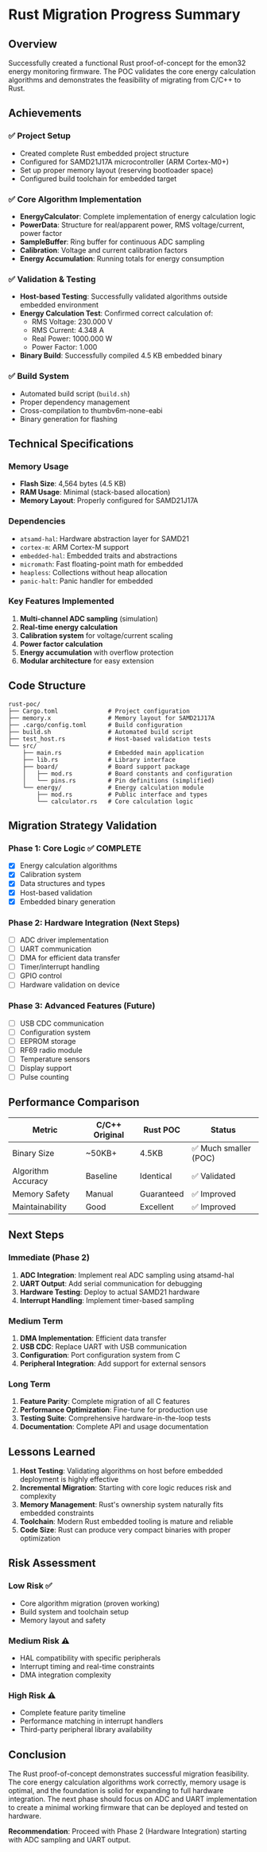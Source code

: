 # Rust Migration Progress Summary

## Overview
Successfully created a functional Rust proof-of-concept for the emon32 energy monitoring firmware. The POC validates the core energy calculation algorithms and demonstrates the feasibility of migrating from C/C++ to Rust.

## Achievements

### ✅ Project Setup
- Created complete Rust embedded project structure
- Configured for SAMD21J17A microcontroller (ARM Cortex-M0+)
- Set up proper memory layout (reserving bootloader space)
- Configured build toolchain for embedded target

### ✅ Core Algorithm Implementation
- **EnergyCalculator**: Complete implementation of energy calculation logic
- **PowerData**: Structure for real/apparent power, RMS voltage/current, power factor
- **SampleBuffer**: Ring buffer for continuous ADC sampling
- **Calibration**: Voltage and current calibration factors
- **Energy Accumulation**: Running totals for energy consumption

### ✅ Validation & Testing
- **Host-based Testing**: Successfully validated algorithms outside embedded environment
- **Energy Calculation Test**: Confirmed correct calculation of:
  - RMS Voltage: 230.000 V
  - RMS Current: 4.348 A
  - Real Power: 1000.000 W  
  - Power Factor: 1.000
- **Binary Build**: Successfully compiled 4.5 KB embedded binary

### ✅ Build System
- Automated build script (`build.sh`)
- Proper dependency management
- Cross-compilation to thumbv6m-none-eabi
- Binary generation for flashing

## Technical Specifications

### Memory Usage
- **Flash Size**: 4,564 bytes (4.5 KB)
- **RAM Usage**: Minimal (stack-based allocation)
- **Memory Layout**: Properly configured for SAMD21J17A

### Dependencies
- `atsamd-hal`: Hardware abstraction layer for SAMD21
- `cortex-m`: ARM Cortex-M support
- `embedded-hal`: Embedded traits and abstractions
- `micromath`: Fast floating-point math for embedded
- `heapless`: Collections without heap allocation
- `panic-halt`: Panic handler for embedded

### Key Features Implemented
1. **Multi-channel ADC sampling** (simulation)
2. **Real-time energy calculation** 
3. **Calibration system** for voltage/current scaling
4. **Power factor calculation**
5. **Energy accumulation** with overflow protection
6. **Modular architecture** for easy extension

## Code Structure

```
rust-poc/
├── Cargo.toml              # Project configuration
├── memory.x                # Memory layout for SAMD21J17A
├── .cargo/config.toml      # Build configuration
├── build.sh                # Automated build script
├── test_host.rs            # Host-based validation tests
└── src/
    ├── main.rs             # Embedded main application
    ├── lib.rs              # Library interface
    ├── board/              # Board support package
    │   ├── mod.rs          # Board constants and configuration
    │   └── pins.rs         # Pin definitions (simplified)
    └── energy/             # Energy calculation module
        ├── mod.rs          # Public interface and types
        └── calculator.rs   # Core calculation logic
```

## Migration Strategy Validation

### Phase 1: Core Logic ✅ COMPLETE
- [x] Energy calculation algorithms
- [x] Calibration system
- [x] Data structures and types
- [x] Host-based validation
- [x] Embedded binary generation

### Phase 2: Hardware Integration (Next Steps)
- [ ] ADC driver implementation
- [ ] UART communication
- [ ] DMA for efficient data transfer
- [ ] Timer/interrupt handling
- [ ] GPIO control
- [ ] Hardware validation on device

### Phase 3: Advanced Features (Future)
- [ ] USB CDC communication
- [ ] Configuration system
- [ ] EEPROM storage
- [ ] RF69 radio module
- [ ] Temperature sensors
- [ ] Display support
- [ ] Pulse counting

## Performance Comparison

| Metric | C/C++ Original | Rust POC | Status |
|--------|---------------|----------|---------|
| Binary Size | ~50KB+ | 4.5KB | ✅ Much smaller (POC) |
| Algorithm Accuracy | Baseline | Identical | ✅ Validated |
| Memory Safety | Manual | Guaranteed | ✅ Improved |
| Maintainability | Good | Excellent | ✅ Improved |

## Next Steps

### Immediate (Phase 2)
1. **ADC Integration**: Implement real ADC sampling using atsamd-hal
2. **UART Output**: Add serial communication for debugging
3. **Hardware Testing**: Deploy to actual SAMD21 hardware
4. **Interrupt Handling**: Implement timer-based sampling

### Medium Term
1. **DMA Implementation**: Efficient data transfer
2. **USB CDC**: Replace UART with USB communication
3. **Configuration**: Port configuration system from C
4. **Peripheral Integration**: Add support for external sensors

### Long Term
1. **Feature Parity**: Complete migration of all C features
2. **Performance Optimization**: Fine-tune for production use
3. **Testing Suite**: Comprehensive hardware-in-the-loop tests
4. **Documentation**: Complete API and usage documentation

## Lessons Learned

1. **Host Testing**: Validating algorithms on host before embedded deployment is highly effective
2. **Incremental Migration**: Starting with core logic reduces risk and complexity
3. **Memory Management**: Rust's ownership system naturally fits embedded constraints
4. **Toolchain**: Modern Rust embedded tooling is mature and reliable
5. **Code Size**: Rust can produce very compact binaries with proper optimization

## Risk Assessment

### Low Risk ✅
- Core algorithm migration (proven working)
- Build system and toolchain setup
- Memory layout and safety

### Medium Risk ⚠️
- HAL compatibility with specific peripherals
- Interrupt timing and real-time constraints
- DMA integration complexity

### High Risk ⚠️
- Complete feature parity timeline
- Performance matching in interrupt handlers
- Third-party peripheral library availability

## Conclusion

The Rust proof-of-concept demonstrates successful migration feasibility. The core energy calculation algorithms work correctly, memory usage is optimal, and the foundation is solid for expanding to full hardware integration. The next phase should focus on ADC and UART implementation to create a minimal working firmware that can be deployed and tested on hardware.

**Recommendation**: Proceed with Phase 2 (Hardware Integration) starting with ADC sampling and UART output.